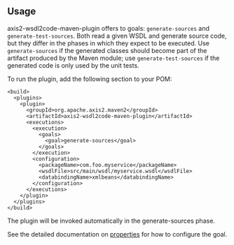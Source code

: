 <!--
  ~ Licensed to the Apache Software Foundation (ASF) under one
  ~ or more contributor license agreements. See the NOTICE file
  ~ distributed with this work for additional information
  ~ regarding copyright ownership. The ASF licenses this file
  ~ to you under the Apache License, Version 2.0 (the
  ~ "License"); you may not use this file except in compliance
  ~ with the License. You may obtain a copy of the License at
  ~
  ~ http://www.apache.org/licenses/LICENSE-2.0
  ~
  ~ Unless required by applicable law or agreed to in writing,
  ~ software distributed under the License is distributed on an
  ~ "AS IS" BASIS, WITHOUT WARRANTIES OR CONDITIONS OF ANY
  ~ KIND, either express or implied. See the License for the
  ~ specific language governing permissions and limitations
  ~ under the License.
  -->

Usage
-----

axis2-wsdl2code-maven-plugin offers to goals: `generate-sources` and `generate-test-sources`.
Both read a given WSDL and generate source code, but they differ in the phases in which they
expect to be executed. Use `generate-sources` if the generated classes should become part of the
artifact produced by the Maven module; use `generate-test-sources` if the generated code is only
used by the unit tests.

To run the plugin, add the following section to your POM:

    <build>
      <plugins>
        <plugin>
          <groupId>org.apache.axis2.maven2</groupId>
          <artifactId>axis2-wsdl2code-maven-plugin</artifactId>
          <executions>
            <execution>
              <goals>
                <goal>generate-sources</goal>
              </goals>
            </execution>
            <configuration>
              <packageName>com.foo.myservice</packageName>
              <wsdlFile>src/main/wsdl/myservice.wsdl</wsdlFile>
              <databindingName>xmlbeans</databindingName>
            </configuration>
          </executions>
        </plugin>
      </plugins>
    </build>

The plugin will be invoked automatically in the generate-sources
phase.

See the detailed documentation on [properties](wsdl2code-mojo.html) for
how to configure the goal.
